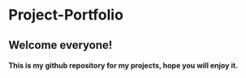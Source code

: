 # Project-Portfolio
## Welcome everyone! 
#### This is my github repository for my projects, hope you will enjoy it. 
